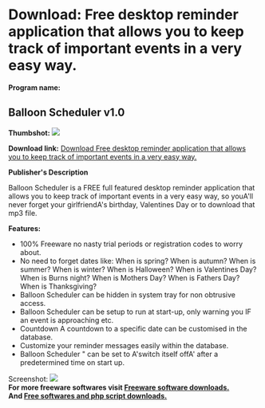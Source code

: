 # Download: Free desktop reminder application that allows you to keep track of important events in a very easy way.

**Program name:**

## Balloon Scheduler v1.0

  
**Thumbshot:** ![](http://www.freewarefiles.com/screenshot/blscheduler_md.jpg)   
  
**Download link:** [Download Free desktop reminder application that allows you to keep track of important events in a very easy way.](http://freesoftwares.boysofts.com/Balloon-Scheduler-V_program_38497.html)  
  


**Publisher's Description**  
  


Balloon Scheduler is a FREE full featured desktop reminder application that allows you to keep track of important events in a very easy way, so youA'll never forget your girlfriendA's birthday, Valentines Day or to download that mp3 file. 

**Features:**

  * 100% Freeware no nasty trial periods or registration codes to worry about. 
  * No need to forget dates like: When is spring? When is autumn? When is summer? When is winter? When is Halloween? When is Valentines Day? When is Burns night? When is Mothers Day? When is Fathers Day? When is Thanksgiving? 
  * Balloon Scheduler can be hidden in system tray for non obtrusive access. 
  * Balloon Scheduler can be setup to run at start-up, only warning you IF an event is approaching etc. 
  * Countdown A countdown to a specific date can be customised in the database. 
  * Customize your reminder messages easily within the database. 
  * Balloon Scheduler " can be set to A'switch itself offA' after a predetermined time on start up. 

  
  
Screenshot: ![](http://www.freewarefiles.com/screenshot/blscheduler.jpg)   
**For more freeware softwares visit [Freeware software downloads.](http://freesoftwares.boysofts.com/)**   
**And [Free softwares and php script downloads.](http://www.boysofts.com/)**
